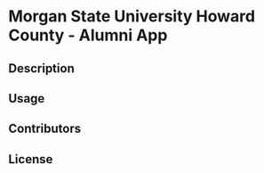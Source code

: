# Morgan State University Howard County - Alumni App

## Description

## Usage

## Contributors

## License
